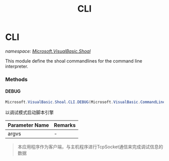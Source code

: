 ﻿---
title: CLI
---

# CLI
_namespace: [Microsoft.VisualBasic.Shoal](N-Microsoft.VisualBasic.Shoal.html)_

This module define the shoal commandlines for the command line interpreter.

### Methods

#### DEBUG
```csharp
Microsoft.VisualBasic.Shoal.CLI.DEBUG(Microsoft.VisualBasic.CommandLine.CommandLine)
```
以调试模式启动脚本引擎

|Parameter Name|Remarks|
|--------------|-------|
|argvs|-|

> 本应用程序作为客户端，与主机程序进行TcpSocket通信来完成调试信息的数据




